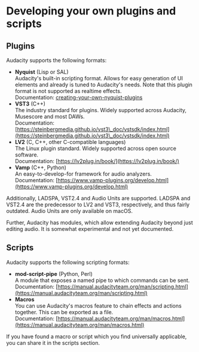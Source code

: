 # Developing your own plugins and scripts

## Plugins

Audacity supports the following formats:

* **Nyquist** (Lisp or SAL)\
  Audacity's built-in scripting format. Allows for easy generation of UI elements and already is tuned to Audacity's needs. Note that this plugin format is not supported as realtime effects.\
  Documentation: [creating-your-own-nyquist-plugins](scripting/creating-your-own-nyquist-plugins/ "mention")
* **VST3** (C++)\
  The industry standard for plugins. Widely supported across Audacity, Musescore and most DAWs.\
  Documentation: [https://steinbergmedia.github.io/vst3\_doc/vstsdk/index.html](https://steinbergmedia.github.io/vst3\_doc/vstsdk/index.html)
* **LV2** (C, C++, other C-compatible languages)\
  The Linux plugin standard. Widely supported across open source software.\
  Documentation: [https://lv2plug.in/book/](https://lv2plug.in/book/)
* **Vamp** (C++, Python)\
  An easy-to-develop-for framework for audio analyzers.\
  Documentation: [https://www.vamp-plugins.org/develop.html](https://www.vamp-plugins.org/develop.html)

Additionally, LADSPA, VST2.4 and Audio Units are supported. LADSPA and VST2.4 are the predecessor to LV2 and VST3, respectively, and thus fairly outdated. Audio Units are only available on macOS.

Further, Audacity has modules, which allow extending Audacity beyond just editing audio. It is somewhat experimental and not yet documented.

## Scripts

Audacity supports the following scripting formats:

* **mod-script-pipe** (Python, Perl)\
  A module that exposes a named pipe to which commands can be sent.\
  Documentation: [https://manual.audacityteam.org/man/scripting.html](https://manual.audacityteam.org/man/scripting.html)
* **Macros**\
  You can use Audacity's macros feature to chain effects and actions together. This can be exported as a file.\
  Documentation: [https://manual.audacityteam.org/man/macros.html](https://manual.audacityteam.org/man/macros.html)

If you have found a macro or script which you find universally applicable, you can share it in the scripts section.
